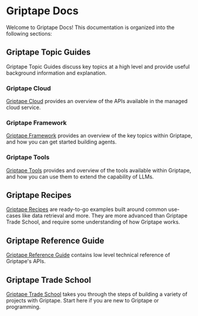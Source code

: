 # Griptape Docs

Welcome to Griptape Docs! This documentation is organized into the following sections: 

## Griptape Topic Guides

Griptape Topic Guides discuss key topics at a high level and provide useful background information and explanation.

### Griptape Cloud

[Griptape Cloud](griptape-cloud/api/api-reference.md) provides an overview of the APIs available in the managed cloud service. 

### Griptape Framework

[Griptape Framework](griptape-framework/index.md) provides an overview of the key topics within Griptape, and how you can get started building agents.

### Griptape Tools

[Griptape Tools](griptape-tools/index.md) provides and overview of the tools available within Griptape, and how you can use them to extend the capability of LLMs.

## Griptape Recipes

[Griptape Recipes](examples/index.md) are ready-to-go examples built around common use-cases like data retrieval and more. They are more advanced than Griptape Trade School, and require some understanding of how Griptape works.

## Griptape Reference Guide

[Griptape Reference Guide](reference/griptape/index.md) contains low level technical reference of Griptape's APIs.

## Griptape Trade School

[Griptape Trade School](https://learn.griptape.ai) takes you through the steps of building a variety of projects with Griptape. Start here if you are new to Griptape or programming.
